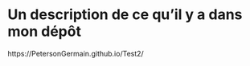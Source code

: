 <h1>Un description de ce qu’il y a dans mon dépôt</h1>
<p>https://PetersonGermain.github.io/Test2/</p>